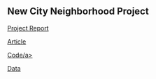 <h2>New City Neighborhood Project</h2>

<a href = 'https://docs.google.com/document/d/1IlCTmYZgrYKHxcLRApbsOsRRtqjjlEUqvlnT71n8_Uk/export?format=pdf'>Project Report</a>

<a href = 'https://www.linkedin.com/pulse/new-city-neighborhood-project-hithesh-kk/'>Article</a>

<a href = 'https://github.com/hithesh111/Coursera_Capstone/blob/master/Code.ipynb'>Code/a>

<a href = 'https://github.com/hithesh111/Coursera_Capstone/blob/master/Data.md'>Data</a>
